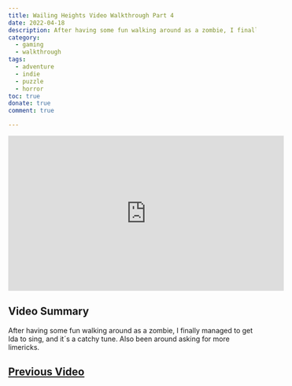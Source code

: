 ```yaml
---
title: Wailing Heights Video Walkthrough Part 4
date: 2022-04-18
description: After having some fun walking around as a zombie, I finally managed to get Ida to sing, and it´s a catchy tune. Also been around asking for more limericks.
category:
  - gaming
  - walkthrough
tags:
  - adventure
  - indie
  - puzzle
  - horror
toc: true
donate: true
comment: true

---
```


<iframe width="560" height="315" src="https://www.youtube.com/embed/kG8BdUBtIeY?si=vt4bt248yT61d1KH" title="YouTube video player" frameborder="0" allow="accelerometer; autoplay; clipboard-write; encrypted-media; gyroscope; picture-in-picture; web-share" referrerpolicy="strict-origin-when-cross-origin" allowfullscreen></iframe>

## **Video Summary**

After having some fun walking around as a zombie, I finally managed to get Ida to sing, and it´s a catchy tune. Also been around asking for more limericks.

## [**Previous Video**](https://www.ghastlymirror.xyz/blog/wailing-heights3)


